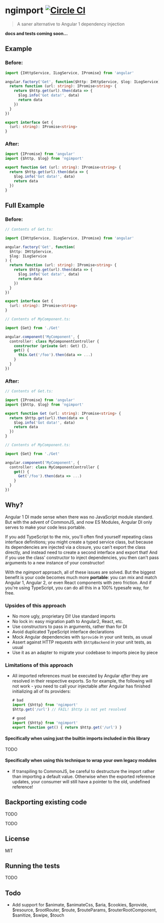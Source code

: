 # ngimport [![Circle CI](https://circleci.com/gh/bcherny/ngimport/tree/master.svg?style=svg)](https://circleci.com/gh/bcherny/ngimport/tree/master)

> A saner alternative to Angular 1 dependency injection

**docs and tests coming soon...**

## Example

### Before:

```ts
import {IHttpService, ILogService, IPromise} from 'angular'

angular.factory('Get', function($http: IHttpService, $log: ILogService) {
  return function (url: string): IPromise<string> {
    return $http.get(url).then(data => {
      $log.info('Got data!', data)
      return data
    })
  }
})

export interface Get {
  (url: string): IPromise<string>
}
```

### After:

```ts
import {IPromise} from 'angular'
import {$http, $log} from 'ngimport'

export function Get (url: string): IPromise<string> {
  return $http.get(url).then(data => {
    $log.info('Got data!', data)
    return data
  })
}
```

## Full Example

### Before:

```ts
// Contents of Get.ts:

import {IHttpService, ILogService, IPromise} from 'angular'

angular.factory('Get', function(
  $http: IHttpService,
  $log: ILogService
) {
  return function (url: string): IPromise<string> {
    return $http.get(url).then(data => {
      $log.info('Got data!', data)
      return data
    })
  }
})

export interface Get {
  (url: string): IPromise<string>
}

// Contents of MyComponent.ts:

import {Get} from './Get'

angular.component('MyComponent', {
  controller: class MyComponentController {
    constructor (private Get: Get) {},
    get() {
      this.Get('/foo').then(data => ...)
    }
  }
})
```

### After:

```ts
// Contents of Get.ts:

import {IPromise} from 'angular'
import {$http, $log} from 'ngimport'

export function Get (url: string): IPromise<string> {
  return $http.get(url).then(data => {
    $log.info('Got data!', data)
    return data
  })
}

// Contents of MyComponent.ts:

import {Get} from './Get'

angular.component('MyComponent', {
  controller: class MyComponentController {
    get() {
      Get('/foo').then(data => ...)
    }
  }
})
```

## Why?

Angular 1 DI made sense when there was no JavaScript module standard. But with the advent of CommonJS, and now ES Modules, Angular DI only serves to make your code less portable.

If you add TypeScript to the mix, you'll often find yourself repeating class interface definitions; you might create a typed service class, but because its dependencies are injected via a closure, you can't export the class directly, and instead need to create a second interface and export that! And if you use the class' constructor to inject dependencies, you then can't pass arguments to a new instance of your constructor!

With the *ngimport* approach, all of these issues are solved. But the biggest benefit is your code becomes much more **portable**: you can mix and match Angular 1, Angular 2, or even React components with zero friction. And if you're using TypeScript, you can do all this in a 100% typesafe way, for free.

### Upsides of this approach

- No more ugly, proprietary DI! Use standard imports
- No lock in: easy migration path to Angular2, React, etc.
- Use constructors to pass in arguments, rather than for DI
- Avoid duplicated TypeScript interface declarations
- Mock Angular dependencies with `$provide` in your unit tests, as usual
- Assert against HTTP requests with `$httpBackend` in your unit tests, as usual
- Use it as an adapter to migrate your codebase to imports piece by piece

### Limitations of this approach

- All imported references must be executed by Angular *after* they are resolved in their respective exports. So for example, the following will not work - you need to call your injectable after Angular has finished initializing all of its providers:

   ```ts
   # bad
   import {$http} from 'ngimport'
   $http.get('/url') // FAIL! $http is not yet resolved
   
   # good
   import {$http} from 'ngimport'
   export function get() { return $http.get('/url') }
   ```

#### Specifically when using just the builtin imports included in this library

TODO

#### Specifically when using this technique to wrap your own legacy modules

- If transpiling to CommonJS, be careful to destructure the import rather than importing a default value. Otherwise when the exported reference updates, your consumer will still have a pointer to the old, undefined reference!

## Backporting existing code

TODO

TODO

## License

MIT

## Running the tests

TODO

## Todo

- Add support for $animate, $animateCss, $aria, $cookies, $provide, $resource, $rootRouter, $route, $routeParams, $routerRootComponent, $sanitize, $swipe, $touch
